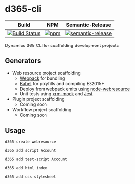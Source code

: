 # d365-cli
|Build|NPM|Semantic-Release|
|-----|---|----------------|
|[![Build Status](https://derekfinlinson.visualstudio.com/GitHub/_apis/build/status/derekfinlinson.d365-cli)](https://derekfinlinson.visualstudio.com/GitHub/_build/latest?definitionId=5)|[![npm](https://img.shields.io/npm/v/d365-cli.svg?style=flat-square)](https://www.npmjs.com/package/d365-cli)|[![semantic-release](https://img.shields.io/badge/%20%20%F0%9F%93%A6%F0%9F%9A%80-semantic--release-e10079.svg?style=flat-square)](https://github.com/semantic-release/semantic-release)|

Dynamics 365 CLI for scaffolding development projects

## Generators

* Web resource project scaffolding
  * [Webpack](https://webpack.js.org/) for bundling
  * [Babel](https://babeljs.io/) for polyfills and compiling ES2015+
  * Deploy from webpack emits using [node-webresource](https://github.com/derekfinlinson/node-webresource)
  * Unit tests using [xrm-mock](https://github.com/camelCaseDave/xrm-mock) and [Jest](https://jestjs.io/)
* Plugin project scaffolding
  * Coming soon
* Workflow project scaffolding
  * Coming soon

## Usage

```node
d365 create webresource

d365 add script Account

d365 add test-script Account

d365 add html index

d365 add css stylesheet
```

